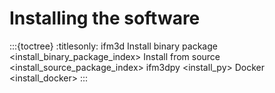 # Installing the software

:::{toctree}
:titlesonly:
ifm3d
Install binary package <install_binary_package_index>
Install from source <install_source_package_index>
ifm3dpy <install_py>
Docker <install_docker>
:::